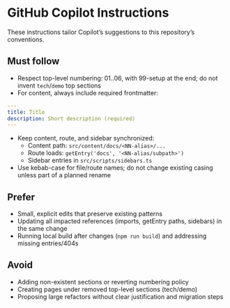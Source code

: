 # GitHub Copilot Instructions

These instructions tailor Copilot’s suggestions to this repository’s conventions.

## Must follow

- Respect top-level numbering: 01..06, with 99-setup at the end; do not invent `tech`/`demo` top sections
- For content, always include required frontmatter:

```yaml
---
title: Title
description: Short description (required)
---
```

- Keep content, route, and sidebar synchronized:
  - Content path: `src/content/docs/<NN-alias>/...`
  - Route loads: `getEntry('docs', '<NN-alias/subpath>')`
  - Sidebar entries in `src/scripts/sidebars.ts`
- Use kebab-case for file/route names; do not change existing casing unless part of a planned rename

## Prefer

- Small, explicit edits that preserve existing patterns
- Updating all impacted references (imports, getEntry paths, sidebars) in the same change
- Running local build after changes (`npm run build`) and addressing missing entries/404s

## Avoid

- Adding non-existent sections or reverting numbering policy
- Creating pages under removed top-level sections (tech/demo)
- Proposing large refactors without clear justification and migration steps
